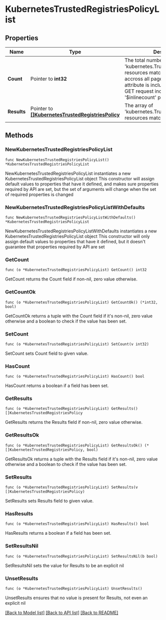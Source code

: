 # KubernetesTrustedRegistriesPolicyList

## Properties

Name | Type | Description | Notes
------------ | ------------- | ------------- | -------------
**Count** | Pointer to **int32** | The total number of &#39;kubernetes.TrustedRegistriesPolicy&#39; resources matching the request, accross all pages. The &#39;Count&#39; attribute is included when the HTTP GET request includes the &#39;$inlinecount&#39; parameter. | [optional] 
**Results** | Pointer to [**[]KubernetesTrustedRegistriesPolicy**](KubernetesTrustedRegistriesPolicy.md) | The array of &#39;kubernetes.TrustedRegistriesPolicy&#39; resources matching the request. | [optional] 

## Methods

### NewKubernetesTrustedRegistriesPolicyList

`func NewKubernetesTrustedRegistriesPolicyList() *KubernetesTrustedRegistriesPolicyList`

NewKubernetesTrustedRegistriesPolicyList instantiates a new KubernetesTrustedRegistriesPolicyList object
This constructor will assign default values to properties that have it defined,
and makes sure properties required by API are set, but the set of arguments
will change when the set of required properties is changed

### NewKubernetesTrustedRegistriesPolicyListWithDefaults

`func NewKubernetesTrustedRegistriesPolicyListWithDefaults() *KubernetesTrustedRegistriesPolicyList`

NewKubernetesTrustedRegistriesPolicyListWithDefaults instantiates a new KubernetesTrustedRegistriesPolicyList object
This constructor will only assign default values to properties that have it defined,
but it doesn't guarantee that properties required by API are set

### GetCount

`func (o *KubernetesTrustedRegistriesPolicyList) GetCount() int32`

GetCount returns the Count field if non-nil, zero value otherwise.

### GetCountOk

`func (o *KubernetesTrustedRegistriesPolicyList) GetCountOk() (*int32, bool)`

GetCountOk returns a tuple with the Count field if it's non-nil, zero value otherwise
and a boolean to check if the value has been set.

### SetCount

`func (o *KubernetesTrustedRegistriesPolicyList) SetCount(v int32)`

SetCount sets Count field to given value.

### HasCount

`func (o *KubernetesTrustedRegistriesPolicyList) HasCount() bool`

HasCount returns a boolean if a field has been set.

### GetResults

`func (o *KubernetesTrustedRegistriesPolicyList) GetResults() []KubernetesTrustedRegistriesPolicy`

GetResults returns the Results field if non-nil, zero value otherwise.

### GetResultsOk

`func (o *KubernetesTrustedRegistriesPolicyList) GetResultsOk() (*[]KubernetesTrustedRegistriesPolicy, bool)`

GetResultsOk returns a tuple with the Results field if it's non-nil, zero value otherwise
and a boolean to check if the value has been set.

### SetResults

`func (o *KubernetesTrustedRegistriesPolicyList) SetResults(v []KubernetesTrustedRegistriesPolicy)`

SetResults sets Results field to given value.

### HasResults

`func (o *KubernetesTrustedRegistriesPolicyList) HasResults() bool`

HasResults returns a boolean if a field has been set.

### SetResultsNil

`func (o *KubernetesTrustedRegistriesPolicyList) SetResultsNil(b bool)`

 SetResultsNil sets the value for Results to be an explicit nil

### UnsetResults
`func (o *KubernetesTrustedRegistriesPolicyList) UnsetResults()`

UnsetResults ensures that no value is present for Results, not even an explicit nil

[[Back to Model list]](../README.md#documentation-for-models) [[Back to API list]](../README.md#documentation-for-api-endpoints) [[Back to README]](../README.md)


